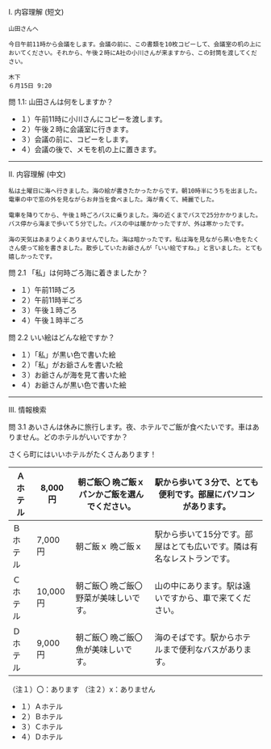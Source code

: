 I. 内容理解 (短文)

```
山田さんへ

今日午前11時から会議をします。会議の前に、この書類を10枚コピーして、会議室の机の上においてください。それから、午後２時にA社の小川さんが来ますから、この封筒を渡してください。

木下
６月15日 9:20
```

問 1.1: 山田さんは何をしますか？

+ １）午前11時に小川さんにコピーを渡します。
+ ２）午後２時に会議室に行きます。
+ ３）会議の前に、コピーをします。
+ ４）会議の後で、メモを机の上に置きます。

---

II. 内容理解 (中文)

```
私は土曜日に海へ行きました。海の絵が書きたかったからです。朝10時半にうちを出ました。電車の中で窓の外を見ながらお弁当を食べました。海が青くて、綺麗でした。

電車を降りてから、午後１時ごろバスに乗りました。海の近くまでバスで25分かかりました。バス停から海まで歩いて５分でした。バスの中は暖かかったですが、外は寒かったです。

海の天気はあまりよくありませんでした。海は暗かったです。私は海を見ながら黒い色をたくさん使って絵を書きました。散歩していたお爺さんが「いい絵ですね。」と言いました。とても嬉しかったです。
```

問 2.1 「私」は何時ごろ海に着きましたか？

+ １）午前11時ごろ
+ ２）午前11時半ごろ
+ ３）午後１時ごろ
+ ４）午後１時半ごろ

問 2.2 いい絵はどんな絵ですか？

+ １）「私」が黒い色で書いた絵
+ ２）「私」がお爺さんを書いた絵
+ ３）お爺さんが海を見て書いた絵
+ ４）お爺さんが黒い色で書いた絵

---

III. 情報検索

問 3.1 あいさんは休みに旅行します。夜、ホテルでご飯が食べたいです。車はありません。どのホテルがいいですか？

さくら町にはいいホテルがたくさんあります！

| Ａホテル | 8,000円 | 朝ご飯〇 晩ご飯ｘ パンかご飯を選んでください。 | 駅から歩いて３分で、とても便利です。部屋にパソコンがあります。 |
| --- | --- | --- | --- |
| Ｂホテル | 7,000円 | 朝ご飯ｘ 晩ご飯ｘ | 駅から歩いて15分です。部屋はとても広いです。隣は有名なレストランです。 |
| Ｃホテル | 10,000円 | 朝ご飯〇 晩ご飯〇 野菜が美味しいです。 | 山の中にあります。駅は遠いですから、車で来てください。 |
| Ｄホテル | 9,000円 | 朝ご飯〇 晩ご飯〇 魚が美味しいです。 | 海のそばです。駅からホテルまで便利なバスがあります。 |

（注１）〇：あります （注２）x：ありません

+ １）Ａホテル
+ ２）Ｂホテル
+ ３）Ｃホテル
+ ４）Ｄホテル